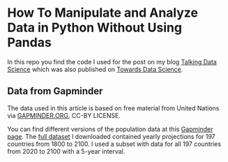 # How To Manipulate and Analyze Data in Python Without Using Pandas

In this repo you find the code I used for the post on my blog [Talking Data Science](https://talkingdatascience.com/how-to-manipulate-and-analyze-data-in-python-without-using-pandas/) which was also published on [Towards Data Science](https://towardsdatascience.com/how-to-manipulate-and-analyze-data-in-python-without-using-pandas-f22e0788c471).

## Data from Gapminder
The data used in this article is based on free material from United Nations via [GAPMINDER.ORG](https://www.gapminder.org), CC-BY LICENSE.

You can find different versions of the population data at this [Gapminder page](https://www.gapminder.org/data/documentation/gd003/). The [full dataset](https://docs.google.com/spreadsheets/d/14_suWY8fCPEXV0MH7ZQMZ-KndzMVsSsA5HdR-7WqAC0/edit#gid=176703676) I downloaded contained yearly projections for 197 countries from 1800 to 2100. I used a subset with data for all 197 countries from 2020 to 2100 with a 5-year interval.
